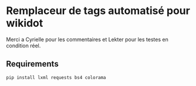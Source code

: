 # Remplaceur de tags automatisé pour wikidot
Merci a Cyrielle pour les commentaires et Lekter pour les testes en condition réel.

## Requirements
```
pip install lxml requests bs4 colorama
```
